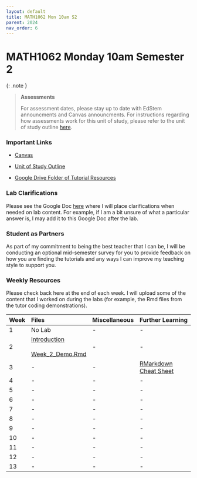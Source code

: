 ```yaml
---
layout: default
title: MATH1062 Mon 10am S2
parent: 2024
nav_order: 6
---
```


# MATH1062 Monday 10am Semester 2

{: .note }
>**Assessments**
>
> For assessment dates, please stay up to date with EdStem announcments and Canvas announcments. For instructions regarding how assessments work for this unit of study, please refer to the unit of study outline [here](https://www.sydney.edu.au/units/MATH1062/2024-S2C-ND-CC).

### Important Links

- [Canvas](https://canvas.sydney.edu.au/courses/59770)

- [Unit of Study Outline](https://www.sydney.edu.au/units/MATH1062/2024-S2C-ND-CC)

- [Google Drive Folder of Tutorial Resources](https://drive.google.com/drive/u/0/folders/1mfxlETz6QNpK4YK9Y_KhN4HZW_0MBvX0)


### Lab Clarifications

Please see the Google Doc [here](https://docs.google.com/document/d/1RhbVNUqfxhfdOSwpqWNJe_3jScqPlKjFJ8-oaWXgjW8/edit?usp=sharing) where I will place clarifications when needed on lab content. For example, if I am a bit unsure of what a particular answer is, I may add it to this Google Doc after the lab.

### Student as Partners

As part of my commitment to being the best teacher that I can be, I will be conducting an optional mid-semester survey for you to provide feedback on how you are finding the tutorials and any ways I can improve my teaching style to support you.

### Weekly Resources

Please check back here at the end of each week. I will upload some of the content that I worked on during the labs (for example, the Rmd files from the tutor coding demonstrations).

Week | Files | Miscellaneous | Further Learning |
:---|:---|:---|:---|
1 | No Lab | - | - |
2 | [Introduction](https://drive.google.com/file/d/1mAGp1WXpwMRevTNCJq64CD4H3Ag0INtc/view?usp=drive_link)<br><br>[Week_2_Demo.Rmd](https://drive.google.com/file/d/1T66oW6s-N_KfSLECtojqYNHulS7NOccw/view?usp=drive_link) | - | - |
3 | - | - | [RMarkdown Cheat Sheet](https://www.rstudio.com/wp-content/uploads/2015/02/rmarkdown-cheatsheet.pdf) |
4 | - | - | - |
5 | - | - | - |
6 | - | - | - |
7 | - | - | - |
8 | - | - | - |
9 | - | - | - |
10 | - | - | - |
11 | - | - | - |
12 | - | - | - |
13 | - | - | - |
